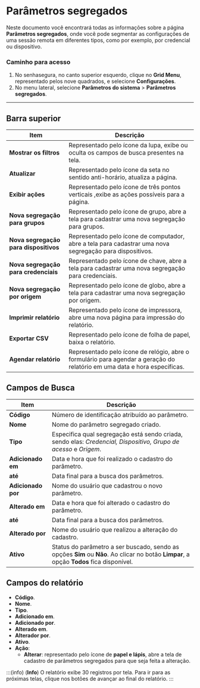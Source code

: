 # Parâmetros segregados

Neste documento você encontrará todas as informações sobre a página **Parâmetros segregados**, onde você pode segmentar as configurações de uma sessão remota em diferentes tipos, como por exemplo, por credencial ou dispositivo.

### Caminho para acesso

1. No senhasegura, no canto superior esquerdo, clique no **Grid Menu**, representado pelos nove quadrados, e selecione **Configurações**.
2. No menu lateral, selecione **Parâmetros do sistema** > **Parâmetros segregados**.
***

## Barra superior
**Item**|**Descrição**
|---|---|
**Mostrar os filtros**|Representado pelo ícone da lupa, exibe ou oculta os campos de busca presentes na tela.
**Atualizar**|Representado pelo ícone da seta no sentido anti-horário, atualiza a página.
**Exibir ações**|Representado pelo ícone de três pontos verticais ,exibe as ações possíveis para a página.
**Nova segregação para grupos**|Representado pelo ícone de grupo, abre a tela para cadastrar uma nova segregação para grupos.
**Nova segregação para dispositivos**|Representado pelo ícone de computador, abre a tela para cadastrar uma nova segregação para dispositivos.
**Nova segregação para credenciais**|Representado pelo ícone de chave, abre a tela para cadastrar uma nova segregação para credenciais.
**Nova segregação por origem**|Representado pelo ícone de globo, abre a tela para cadastrar uma nova segregação por origem.
**Imprimir relatório**|Representado pelo ícone de impressora, abre uma nova página para impressão do relatório.
**Exportar CSV**|Representado pelo ícone de folha de papel, baixa o relatório.
| **Agendar relatório** | Representado pelo ícone de relógio, abre o formulário para agendar a geração do relatório em uma data e hora específicas. |

## Campos de Busca

**Item**|**Descrição**
|---|---|
**Código**|Número de identificação atribuído ao parâmetro.
**Nome**|Nome do parâmetro segregado criado.
**Tipo**|Especifica qual segregação está sendo criada, sendo elas: *Credencial, Dispositivo, Grupo de acesso* e *Origem*.
**Adicionado em**|Data e hora que foi realizado o cadastro do parâmetro.
**até**|Data final para a busca dos parâmetros.
**Adicionado por**|Nome do usuário que cadastrou o novo parâmetro.
**Alterado em**|Data e hora que foi alterado o cadastro do parâmetro.
**até**|Data final para a busca dos parâmetros.
**Alterado por**|Nome do usuário que realizou a alteração do cadastro.
**Ativo**|Status do parâmetro a ser buscado, sendo as opções **Sim** ou **Não**. Ao clicar no botão **Limpar**, a opção **Todos** fica disponível.


## Campos do relatório

* **Código**.
* **Nome**.
* **Tipo**.
* **Adicionado em**.
* **Adicionado por**.
* **Alterado em**.
* **Alterador por**.
* **Ativo**.
* **Ação**:
    * **Alterar**: representado pelo ícone de **papel e lápis**, abre a tela de cadastro de parâmetros segregados para que seja feita a alteração.

:::(info) (**Info**)
O relatório exibe 30 registros por tela. Para ir para as próximas telas, clique nos botões de avançar ao final do relatório.
:::